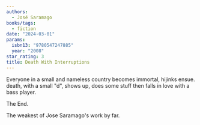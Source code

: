 ```yaml
---
authors:
  - José Saramago
books/tags:
  - fiction
date: "2024-03-01"
params:
  isbn13: "9780547247885"
  year: "2008"
star_rating: 3
title: Death With Interruptions
---
```


Everyone in a small and nameless country becomes immortal, hijinks ensue. death, with a small "d", shows up, does some stuff then falls in love with a bass player.

The End.

The weakest of Jose Saramago's work by far.

<!--more-->
